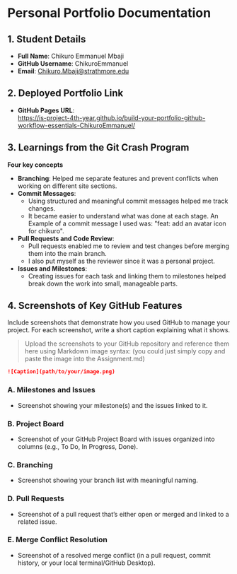 # Personal Portfolio Documentation

## 1. Student Details

- **Full Name**: Chikuro Emmanuel Mbaji
- **GitHub Username**: ChikuroEmmanuel
- **Email**: Chikuro.Mbaji@strathmore.edu

## 2. Deployed Portfolio Link

- **GitHub Pages URL**:  
   https://is-project-4th-year.github.io/build-your-portfolio-github-workflow-essentials-ChikuroEmmanuel/

## 3. Learnings from the Git Crash Program

**Four key concepts** 
- **Branching**: Helped me separate features and prevent conflicts when working on different site sections. 
- **Commit Messages**:
  - Using structured and meaningful commit messages helped me track changes.
  - It became easier to understand what was done at each stage. An Example       of a commit message I used was: "feat: add an avatar icon for chikuro".
- **Pull Requests and Code Review**:
  - Pull requests enabled me to review and test changes before merging them      into the main branch.
  - I also put myself as the reviewer since it was a personal project. 
- **Issues and Milestones**:
  - Creating issues for each task and linking them to milestones helped          break down the work into small, manageable parts.


## 4. Screenshots of Key GitHub Features

Include screenshots that demonstrate how you used GitHub to manage your project. For each screenshot, write a short caption explaining what it shows.

> Upload the screenshots to your GitHub repository and reference them here using Markdown image syntax:
> (you could just simply copy and paste the image into the Assignment.md)

```markdown
![Caption](path/to/your/image.png)
```

### A. Milestones and Issues

- Screenshot showing your milestone(s) and the issues linked to it.

### B. Project Board

- Screenshot of your GitHub Project Board with issues organized into columns (e.g., To Do, In Progress, Done).

### C. Branching

- Screenshot showing your branch list with meaningful naming.

### D. Pull Requests

- Screenshot of a pull request that’s either open or merged and linked to a related issue.

### E. Merge Conflict Resolution

- Screenshot of a resolved merge conflict (in a pull request, commit history, or your local terminal/GitHub Desktop).

